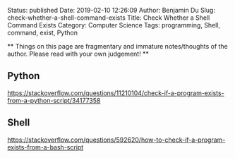 Status: published
Date: 2019-02-10 12:26:09
Author: Benjamin Du
Slug: check-whether-a-shell-command-exists
Title: Check Whether a Shell Command Exists
Category: Computer Science
Tags: programming, Shell, command, exist, Python

**
Things on this page are fragmentary and immature notes/thoughts of the author.
Please read with your own judgement!
**

## Python

https://stackoverflow.com/questions/11210104/check-if-a-program-exists-from-a-python-script/34177358

## Shell

https://stackoverflow.com/questions/592620/how-to-check-if-a-program-exists-from-a-bash-script


